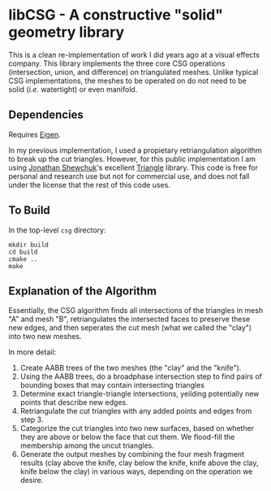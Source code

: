 # libCSG - A constructive "solid" geometry library #

This is a clean re-implementation of work I did years ago at a visual effects company.  This library implements the three core CSG operations (intersection, union, and difference) on triangulated meshes.  Unlike typical CSG implementations, the meshes to
be operated on do not need to be solid (*i.e.* watertight) or even manifold.

## Dependencies ##
Requires [Eigen](http://eigen.tuxfamily.org/index.php?title=Main_Page#Download).

In my previous implementation, I used a propietary retriangulation algorithm to break up
the cut triangles. However, for this public implementation I am using
[Jonathan Shewchuk](https://people.eecs.berkeley.edu/~jrs/)'s excellent
[Triangle](http://www.cs.cmu.edu/~quake/triangle.html) library. This code is free for
personal and research use but not for commercial use, and does not fall under the
license that the rest of this code uses.

## To Build ##
In the top-level ```csg``` directory:
```
mkdir build
cd build
cmake ..
make
```

## Explanation of the Algorithm ##
Essentially, the CSG algorithm finds all intersections of the triangles in mesh "A" and
mesh "B", retriangulates the intersected faces to preserve these new edges, and then
seperates the cut mesh (what we called the "clay") into two new meshes.

In more detail:
1. Create AABB trees of the two meshes (the "clay" and the "knife").
2. Using the AABB trees, do a broadphase intersection step to find pairs of
bounding boxes that may contain intersecting triangles
3. Determine exact triangle-triangle intersections, yeilding potentially new
points that describe new edges.
4. Retriangulate the cut triangles with any added points and edges from step 3.
5. Categorize the cut triangles into two new surfaces, based on whether they
are above or below the face that cut them. We flood-fill the membership among
the uncut triangles.
6. Generate the output meshes by combining the four mesh fragment results (clay above the knife, clay below the knife, knife above the clay, knife below the clay) in
various ways, depending on the operation we desire.

